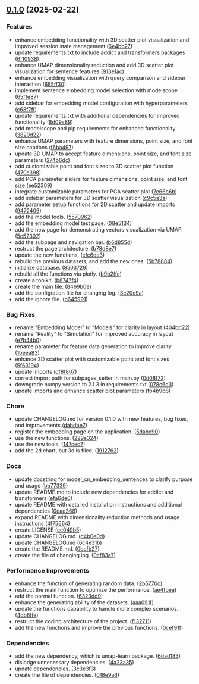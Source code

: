 <!-- insertion marker -->
<a name="0.1.0"></a>

## [0.1.0](https://github.com///compare/36081daabae33f6560bc7c61214158f7d738e897...0.1.0) (2025-02-22)

### Features

- enhance embedding functionality with 3D scatter plot visualization and improved session state management ([6e4bb27](https://github.com///commit/6e4bb27ea9312665f688c90dc06776762b42e72f))
- update requirements.txt to include addict and transformers packages ([6f10938](https://github.com///commit/6f10938363ba73e7648ce4cd92d56ca46b5349bd))
- enhance UMAP dimensionality reduction and add 3D scatter plot visualization for sentence features ([913e1ac](https://github.com///commit/913e1ace0b45aac54c4518f02b50f63c05c76866))
- enhance embedding visualization with query comparison and sidebar interaction ([685ff30](https://github.com///commit/685ff30f02935d30150b6d13fb91972626b910c3))
- implement sentence embedding model selection with modelscope ([65f1e87](https://github.com///commit/65f1e8735dec41e7026ac2934423b4c7298b09fc))
- add sidebar for embedding model configuration with hyperparameters ([c68f7ff](https://github.com///commit/c68f7ffcca478bfed895da8feaf4689f41f3fef9))
- update requirements.txt with additional dependencies for improved functionality ([8d09a89](https://github.com///commit/8d09a89c6098fde6021b257d0bb7ac9614189793))
- add modelscope and pip requirements for enhanced functionality ([3820d22](https://github.com///commit/3820d2257d226a95dc259b25ef3b67601ef1b30b))
- enhance UMAP parameters with feature dimensions, point size, and font size captions ([f6ba497](https://github.com///commit/f6ba497d7b53b7556db13c35f2fe325eb98bbe59))
- update 3D UMAP to accept feature dimensions, point size, and font size parameters ([274b6dc](https://github.com///commit/274b6dc4bc4b52ae50820351f5252df094eb356a))
- add customizable point and font sizes to 3D scatter plot function ([470c398](https://github.com///commit/470c3985263753b9931416599a949574086dce59))
- add PCA parameter sliders for feature dimensions, point size, and font size ([ee52309](https://github.com///commit/ee5230946ea5fc06e279a35a414794c296b68a54))
- integrate customizable parameters for PCA scatter plot ([7e66b6b](https://github.com///commit/7e66b6b17d29a0952356fe42e01766e917ea2d23))
- add sidebar parameters for 3D scatter visualization ([c9c5a3a](https://github.com///commit/c9c5a3a1c96f70648946e5e6f610dc25c3377680))
- add parameter setup functions for 2D scatter and update imports ([9472406](https://github.com///commit/94724062469919ccf7d55be614a1840888443895))
- add the model tools. ([5570962](https://github.com///commit/55709626a1ab10d577ac5beaec31a282a1fd339f))
- add the embedding model test page. ([08e5134](https://github.com///commit/08e51341e49eaa9a889f63d0e683fa43128eaf6e))
- add the new page for demonstrating vectors visualization via UMAP. ([5e52302](https://github.com///commit/5e52302dd5601bfcd024122fb57b5c1fd50c681f))
- add the subpage and navigation bar. ([b6d855d](https://github.com///commit/b6d855d23ba16d8aa29f39a5fe325798ae0031c1))
- restruct the page architecture. ([b78d8e7](https://github.com///commit/b78d8e73d3cd90417b38999d9cbc1dad94cbc681))
- update the new functions. ([efc6de3](https://github.com///commit/efc6de3f7a75e72704548fdd3f6626984a06ca13))
- rebuild the previous datasets, and add the new ones. ([5b78884](https://github.com///commit/5b78884c85fbbeb5dc6c3d20c92291b327281393))
- initialize database. ([8503729](https://github.com///commit/850372949e007b57f0a79f6877aa500d05f6bf41))
- rebuild all the functions via plotly. ([b9b2ffc](https://github.com///commit/b9b2ffc799aee805e300453a374c11a77799ee0c))
- create a toolkit. ([b8747f4](https://github.com///commit/b8747f4e7de499979b081a973aa418fc18349aee))
- create the main file. ([8469b0e](https://github.com///commit/8469b0e8e58b842c18e102cbca0d49cb32c97104))
- add the configration file for changing log. ([3e20c9a](https://github.com///commit/3e20c9a314e72e5a4966136e9909f36bb3876cfb))
- add the ignore file. ([b645991](https://github.com///commit/b645991c5c521505a4f028b11e8012045e1df37f))

### Bug Fixes

- rename "Embedding Model" to "Models" for clarity in layout ([404bd22](https://github.com///commit/404bd2276961c14cd9e748c66b20a90b32d6fa59))
- rename "Reality" to "Simulation" for improved accuracy in layout ([e7b44b0](https://github.com///commit/e7b44b0c4de39cce6dd8e234668fcbcd9254a632))
- rename parameter for feature data generation to improve clarity ([1beea83](https://github.com///commit/1beea83893a77840147741b2d131d3d42b9fe442))
- enhance 3D scatter plot with customizable point and font sizes ([5f63194](https://github.com///commit/5f63194a66a30eec3d79fbc97477b30d52e21e7c))
- update imports ([df8f807](https://github.com///commit/df8f8070721289c165dd937fc908aa233327704e))
- correct import path for subpages_setter in main.py ([0d08f72](https://github.com///commit/0d08f7257df953db67aecacd125c591c98d4e4d5))
- downgrade numpy version to 2.1.3 in requirements.txt ([078c6d3](https://github.com///commit/078c6d31fd6174110c8cf300abe47f0c88cd3990))
- update imports and enhance scatter plot parameters ([fb4b9b8](https://github.com///commit/fb4b9b8d07672961feb200c0bc231be3e06d7a96))

### Chore

- update CHANGELOG.md for version 0.1.0 with new features, bug fixes, and improvements ([dabdbe7](https://github.com///commit/dabdbe78445eb1e5cd6d9b29179e4ebbb80bd498))
- register the embedding page on the application. ([5dabe90](https://github.com///commit/5dabe905d9429c9e68a1f30690472ac2cb945059))
- use the new functions. ([229e324](https://github.com///commit/229e32486ad2946fe067f85cba2c596e571e8499))
- use the new tools. ([147cec7](https://github.com///commit/147cec7f7b1f85ec540fdb9cb6da241e6123b6cd))
- add the 2d chart, but 3d is filed. ([1912762](https://github.com///commit/1912762a8e0d674c6f83d2ece3caadb620dc3cad))

### Docs

- update docstring for model_cn_embedding_sentences to clarify purpose and usage ([bb77339](https://github.com///commit/bb77339452e9990279037d8668f5931d78f1a3c7))
- update README.md to include new dependencies for addict and transformers ([efa6de0](https://github.com///commit/efa6de0a0abee182f7321d35c89b0a7bd81a6c4d))
- update README with detailed installation instructions and additional dependencies ([0ead368](https://github.com///commit/0ead368c8bf4b0c6c05ffbeb2ebe5cff704df4af))
- expand README with dimensionality reduction methods and usage instructions ([4f75664](https://github.com///commit/4f75664d41dfeaf195fd4ea7bc3910308eccd6aa))
- create LICENSE ([ce049b5](https://github.com///commit/ce049b5a44e26acad81cf6706bc9301187eba3fa))
- update CHANGELOG.md. ([d4b0e0d](https://github.com///commit/d4b0e0d9e8c00508e6bcf2bebce48f88873bb445))
- update CHANGELOG.md ([6c4e31b](https://github.com///commit/6c4e31b0f3e4e8bd8fc01aea79b929cd76e0d4d7))
- create the README.md. ([0bcfb27](https://github.com///commit/0bcfb27c9cd8b6beb5f8b6e651c6c5cd7dad7ebd))
- create the file of changing log. ([0cf83a7](https://github.com///commit/0cf83a75794b621717f00347442021e9c3498869))

### Performance Improvements

- enhance the function of generating random data. ([2b5770c](https://github.com///commit/2b5770c08e98810d686cdc90f04aeb4d3000e619))
- restruct the main function to optimize the performance. ([ae4fbea](https://github.com///commit/ae4fbea4be2baaf1a297434f6fda689913dcc671))
- add the normal function. ([6323dd9](https://github.com///commit/6323dd9fde109ed3766e72d2f44ea86be61dc78b))
- enhance the generating ability of the datasets. ([aaa091f](https://github.com///commit/aaa091f0a9ef0b8aa202037118394c1a378d1dc4))
- update the functions capability to handle more complex scenarios. ([4db6ffe](https://github.com///commit/4db6ffe894f932cb02820a3314fc34fd27c6b49f))
- restruct the coding architecture of the project. ([f132711](https://github.com///commit/f13271115f76e7fa259b1d9d7caecab6d3e58450))
- add the new functions and improve the previous functions. ([0cef91f](https://github.com///commit/0cef91fc9875d44b982edb7b637e82776de0d871))

### Dependencies

- add the new dependency, which is umap-learn package. ([6dad183](https://github.com///commit/6dad183c4d7c85161a6982e6bc6bcf9a5cc87bac))
- dislodge unnecessary dependencies. ([4a23a35](https://github.com///commit/4a23a355ee670454b6de3eb3b0f5e206b4b7c3f0))
- update dependencies. ([3c3e3f3](https://github.com///commit/3c3e3f3a9025727a4553c9be016ed12ba7f9689f))
- create the file of dependencies. ([018e9a6](https://github.com///commit/018e9a666e4adc95bc56f007f5f3edcef6e7127a))

